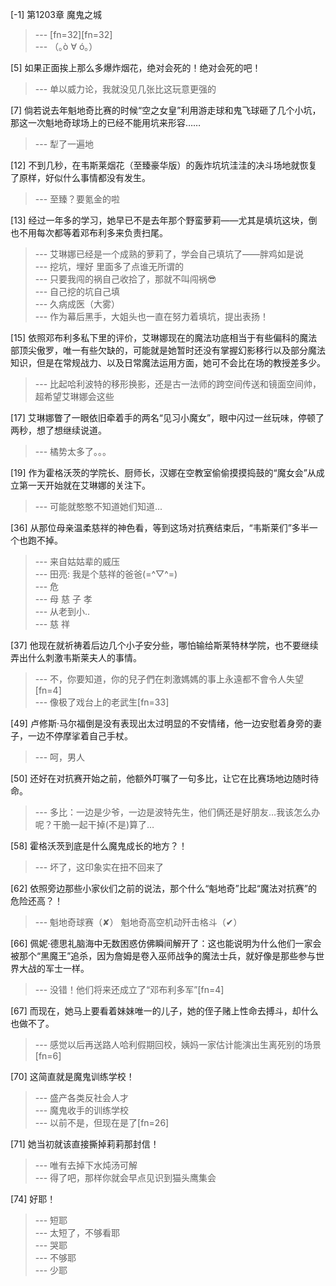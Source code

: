 
[-1] 第1203章 魔鬼之城
>--- [fn=32][fn=32]<br>
>--- （｡ò ∀ ó｡）<br>

[5] 如果正面挨上那么多爆炸烟花，绝对会死的！绝对会死的吧！
>--- 单以威力论，我就没见几张比这玩意更强的<br>

[7] 倘若说去年魁地奇比赛的时候“空之女皇”利用游走球和鬼飞球砸了几个小坑，那这一次魁地奇球场上的已经不能用坑来形容……
>--- 犁了一遍地<br>

[12] 不到几秒，在韦斯莱烟花（至臻豪华版）的轰炸坑坑洼洼的决斗场地就恢复了原样，好似什么事情都没有发生。
>--- 至臻？要氪金的啦<br>

[13] 经过一年多的学习，她早已不是去年那个野蛮萝莉——尤其是填坑这块，倒也不用每次都等着邓布利多来负责扫尾。
>--- 艾琳娜已经是一个成熟的萝莉了，学会自己填坑了——胖鸡如是说<br>
>--- 挖坑，埋好
里面多了点谁无所谓的<br>
>--- 只要我闯的祸自己收拾了，那就不叫闯祸😎<br>
>--- 自己挖的坑自己填<br>
>--- 久病成医（大雾）<br>
>--- 作为幕后黑手，大姐头也一直在努力着填坑，提出表扬！<br>

[15] 依照邓布利多私下里的评价，艾琳娜现在的魔法功底相当于有些偏科的魔法部顶尖傲罗，唯一有些欠缺的，可能就是她暂时还没有掌握幻影移行以及部分魔法知识，但是在常规战力、以及日常魔法运用方面，她可不会比在场的教授差多少。
>--- 比起哈利波特的移形换影，还是古一法师的跨空间传送和镜面空间帅，超希望艾琳娜会这些<br>

[17] 艾琳娜瞥了一眼依旧牵着手的两名“见习小魔女”，眼中闪过一丝玩味，停顿了两秒，想了想继续说道。
>--- 橘势太多了。。。<br>

[19] 作为霍格沃茨的学院长、厨师长，汉娜在空教室偷偷摸摸捣鼓的“魔女会”从成立第一天开始就在艾琳娜的关注下。
>--- 可能就憨憨不知道她们知道...<br>

[36] 从那位母亲温柔慈祥的神色看，等到这场对抗赛结束后，“韦斯莱们”多半一个也跑不掉。
>--- 来自姑姑辈的威压<br>
>--- 田亮: 我是个慈祥的爸爸(=^▽^=)<br>
>--- 危<br>
>--- 母 慈 子 孝<br>
>--- 从老到小..<br>
>--- 慈 祥<br>

[37] 他现在就祈祷着后边几个小子安分些，哪怕输给斯莱特林学院，也不要继续弄出什么刺激韦斯莱夫人的事情。
>--- 不，你要知道，你的兒子們在刺激媽媽的事上永遠都不會令人失望[fn=4]<br>
>--- 像极了戏台上的老武生[fn=33]<br>

[49] 卢修斯·马尔福倒是没有表现出太过明显的不安情绪，他一边安慰着身旁的妻子，一边不停摩挲着自己手杖。
>--- 呵，男人<br>

[50] 还好在对抗赛开始之前，他额外叮嘱了一句多比，让它在比赛场地边随时待命。
>--- 多比：一边是少爷，一边是波特先生，他们俩还是好朋友…我该怎么办呢？干脆一起干掉(不是)算了…<br>

[58] 霍格沃茨到底是什么魔鬼成长的地方？！
>--- 坏了，这印象实在扭不回来了<br>

[62] 依照旁边那些小家伙们之前的说法，那个什么“魁地奇”比起“魔法对抗赛”的危险还高？！
>--- 魁地奇球赛（✘）
魁地奇高空机动歼击格斗（✔）<br>

[66] 佩妮·德思礼脑海中无数困惑仿佛瞬间解开了：这也能说明为什么他们一家会被那个“黑魔王”追杀，因为詹姆是卷入巫师战争的魔法士兵，就好像是那些参与世界大战的军士一样。
>--- 没错！他们将来还成立了“邓布利多军”[fn=4]<br>

[67] 而现在，她马上要看着妹妹唯一的儿子，她的侄子赌上性命去搏斗，却什么也做不了。
>--- 感觉以后再送路人哈利假期回校，姨妈一家估计能演出生离死别的场景[fn=6]<br>

[70] 这简直就是魔鬼训练学校！
>--- 盛产各类反社会人才<br>
>--- 魔鬼收手的训练学校<br>
>--- 以前不是，但现在是了[fn=26]<br>

[71] 她当初就该直接撕掉莉莉那封信！
>--- 唯有去掉下水炖汤可解<br>
>--- 得了吧，那样你就会早点见识到猫头鹰集会<br>

[74] 好耶！
>--- 短耶<br>
>--- 太短了，不够看耶<br>
>--- 哭耶<br>
>--- 不够耶<br>
>--- 少耶<br>
